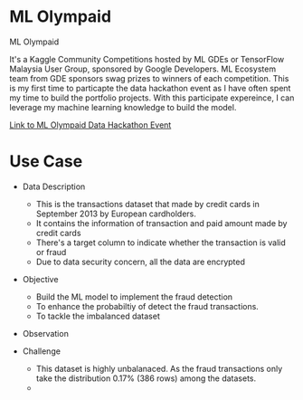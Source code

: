 # ML Olympaid

ML Olympaid 

It's a Kaggle Community Competitions hosted by ML GDEs or TensorFlow Malaysia User Group, sponsored by Google Developers. ML Ecosystem team from GDE sponsors swag prizes to winners of each competition. This is my first time to particapte the data hackathon event as I have often spent my time to build the portfolio projects.
With this participate expereince, I can leverage my machine learning knowledge to build the model.

[Link to ML Olympaid Data Hackathon Event](https://www.kaggle.com/c/ml-olympiad-tensorflow-malaysia-user-group/overview)

# Use Case

- Data Description
  * This is the transactions dataset that made by credit cards in September 2013 by European cardholders.
  * It contains the information of transaction and paid amount made by credit cards
  * There's a target column to indicate whether the transaction is valid or fraud
  * Due to data security concern, all the data are encrypted
  
- Objective
  * Build the ML model to implement the fraud detection
  * To enhance the probabiltiy of detect the fraud transactions.
  * To tackle the imbalanced dataset

- Observation


- Challenge
  * This dataset is highly unbalanaced. As the fraud transactions only take the distribution 0.17% (386 rows) among the datasets.
  * 
